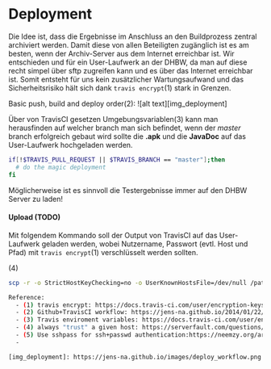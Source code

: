 # Deployment

Die Idee ist, dass die Ergebnisse im Anschluss an den Buildprozess zentral archiviert werden.
Damit diese von allen Beteiligten zugänglich ist es am besten, wenn der Archiv-Server aus dem Internet erreichbar ist.
Wir entschieden und für ein User-Laufwerk an der DHBW, da man auf diese recht simpel über sftp zugreifen kann und es über das Internet erreichbar ist.
Somit entsteht für uns kein zusätzlicher Wartungsaufwand und das Sicherheitsrisiko hält sich dank ```travis encrypt```(1) stark in Grenzen.


Basic push, build and deploy order(2):
![alt text][img_deployment]

Über von TravisCI gesetzen Umgebungsvariablen(3) kann man herausfinden auf welcher branch man sich befindet, wenn der *master* branch erfolgreich gebaut wird sollte die __.apk__ und die __JavaDoc__ auf das User-Laufwerk hochgeladen werden.
```bash
if[!$TRAVIS_PULL_REQUEST || $TRAVIS_BRANCH == "master"];then
  # do the magic deployment
fi
```
Möglicherweise ist es sinnvoll die Testergebnisse immer auf den DHBW Server zu laden!

#### Upload (TODO)
Mit folgendem Kommando soll der Output von TravisCI auf das User-Laufwerk geladen werden, wobei Nutzername, Passwort (evtl. Host und Pfad) mit ```travis encrypt```(1) verschlüsselt werden sollten.

(4)
```bash
scp -r -o StrictHostKeyChecking=no -o UserKnownHostsFile=/dev/null /path/to/output/ USERNAME@nimwen.dhbw-stuttgart.de:~/public-html/kassenautomat/$TRAVIS_BUILD_NUMBER/```

Reference:
  - (1) travis encrypt: https://docs.travis-ci.com/user/encryption-keys/
  - (2) Github+TravisCI workflow: https://jens-na.github.io/2014/01/22/jekyll-deploy-own-server/
  - (3) Travis enviroment variables: https://docs.travis-ci.com/user/environment-variables/#Default-Environment-Variables
  - (4) always "trust" a given host: https://serverfault.com/questions/330503/scp-without-known-hosts-check
  - (5) Use sshpass for ssh+passwd authentication:https://neemzy.org/articles/deploy-to-your-own-server-through-ssh-with-travis-ci
  -

[img_deployment]: https://jens-na.github.io/images/deploy_workflow.png "Custom deployment"
